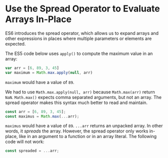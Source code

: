 # Use the Spread Operator to Evaluate Arrays In-Place
ES6 introduces the spread operator, which allows us to expand arrays and other expressions in places where multiple parameters or elements are expected.

The ES5 code below uses `apply()` to compute the maximum value in an array:
```javascript
var arr = [6, 89, 3, 45]
var maximum = Math.max.apply(null, arr)
```
`maximum` would have a value of `89`.

We had to use `Math.max.apply(null, arr)` because `Math.max(arr)` return `NaN`. `Math.max()` expects comma separated arguments, but not an array. The spread operator makes this syntax much better to read and maintain.

```javascript
const arr = [6, 89, 3, 45];
const maximus = Math.max(...arr);
```
`maximus` would have a value of `89`.
`...arr` returns an unpacked array. In other words, it *spreads* the array. However, the spread operator only works in-place, like in an argument to a function or in an array literal. The following code will not work:

```javascript
const spreaded = ...arr;
```